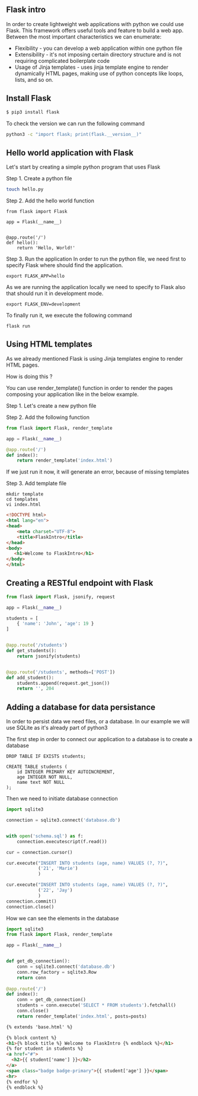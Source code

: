 ## Flask intro
In order to create lightweight web applications with python we could use Flask. This framework offers
useful tools and feature to build a web app.
Between the most important characteristics we can enumerate: 
 - Flexibility - you can develop a web application within one python file
 - Extensibility - it's not imposing certain directory structure and is not requiring complicated boilerplate code
 - Usage of Jinja templates - uses jinja template engine to render dynamically HTML pages, making use of python concepts like loops, lists, and so on. 

## Install Flask 

```bash
$ pip3 install flask
```

To check the version we can run the following command 

```bash
python3 -c "import flask; print(flask.__version__)"
```

## Hello world application with Flask

Let's start by creating a simple python program that uses Flask

Step 1. Create a python file

```bash
touch hello.py
```

Step 2. Add the hello world function 

```python3
from flask import Flask

app = Flask(__name__)


@app.route('/')
def hello():
    return 'Hello, World!'
```

Step 3. Run the application 
In order to run the python file, we need first to specify Flask where should find the application.

```commandline
export FLASK_APP=hello
```

As we are running the application locally we need to specify to Flask also that should run it in development mode. 

```commandline
export FLASK_ENV=development
```

To finally run it, we execute the following command 

```commandline
flask run
```

## Using HTML templates

As we already mentioned Flask is using Jinja templates engine to render HTML pages. 

How is doing this ? 

You can use render_template() function in order to render the pages composing your application like in the below example.

Step 1. Let's create a new python file

Step 2. Add the following function 

```python
from flask import Flask, render_template

app = Flask(__name__)

@app.route('/')
def index():
    return render_template('index.html')
```

If we just run it now, it will generate an error, because of missing templates

Step 3. Add template file 

```commandline
mkdir template
cd templates
vi index.html
```

```html
<!DOCTYPE html>
<html lang="en">
<head>
    <meta charset="UTF-8">
    <title>FlaskIntro</title>
</head>
<body>
   <h1>Welcome to FlaskIntro</h1>
</body>
</html>
```

## Creating a RESTful endpoint with Flask 

```python
from flask import Flask, jsonify, request

app = Flask(__name__)

students = [
    { 'name': 'John', 'age': 19 }
]


@app.route('/students')
def get_students():
    return jsonify(students)


@app.route('/students', methods=['POST'])
def add_student():
    students.append(request.get_json())
    return '', 204
```

## Adding a database for data persistance

In order to persist data we need files, or a database. In our example we will use SQLite as it's already 
part of python3 

The first step in order to connect our application to a database is to create a database 

```sqlite
DROP TABLE IF EXISTS students;

CREATE TABLE students (
    id INTEGER PRIMARY KEY AUTOINCREMENT,
    age INTEGER NOT NULL,
    name text NOT NULL
);
```

Then we need to initiate database connection

```python
import sqlite3

connection = sqlite3.connect('database.db')


with open('schema.sql') as f:
    connection.executescript(f.read())

cur = connection.cursor()

cur.execute("INSERT INTO students (age, name) VALUES (?, ?)",
            ('21', 'Marie')
            )

cur.execute("INSERT INTO students (age, name) VALUES (?, ?)",
            ('22', 'Jay')
            )
connection.commit()
connection.close()
```

How we can see the elements in the database

```python
import sqlite3
from flask import Flask, render_template

app = Flask(__name__)


def get_db_connection():
    conn = sqlite3.connect('database.db')
    conn.row_factory = sqlite3.Row
    return conn
    
@app.route('/')
def index():
    conn = get_db_connection()
    students = conn.execute('SELECT * FROM students').fetchall()
    conn.close()
    return render_template('index.html', posts=posts)

```


```html
{% extends 'base.html' %}

{% block content %}
<h1>{% block title %} Welcome to FlaskIntro {% endblock %}</h1>
{% for student in students %}
<a href="#">
  <h2>{{ student['name'] }}</h2>
</a>
<span class="badge badge-primary">{{ student['age'] }}</span>
<hr>
{% endfor %}
{% endblock %}
```
